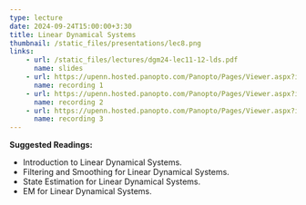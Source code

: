 ```yaml
---
type: lecture
date: 2024-09-24T15:00:00+3:30
title: Linear Dynamical Systems 
thumbnail: /static_files/presentations/lec8.png
links: 
    - url: /static_files/lectures/dgm24-lec11-12-lds.pdf
      name: slides
    - url: https://upenn.hosted.panopto.com/Panopto/Pages/Viewer.aspx?id=1b6a1588-b828-4ce8-97c9-b2030141d632
      name: recording 1
    - url: https://upenn.hosted.panopto.com/Panopto/Pages/Viewer.aspx?id=86100c52-5a0f-4a08-9f9a-b2050141ab8e
      name: recording 2
    - url: https://upenn.hosted.panopto.com/Panopto/Pages/Viewer.aspx?id=7559915b-8a3b-4028-bb41-b20a0142ff22
      name: recording 3
---
```

**Suggested Readings:**
- Introduction to Linear Dynamical Systems.
- Filtering and Smoothing for Linear Dynamical Systems.
- State Estimation for Linear Dynamical Systems.
- EM for Linear Dynamical Systems.
